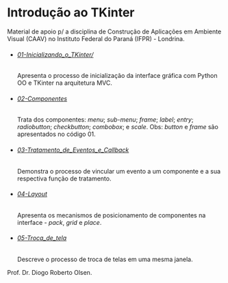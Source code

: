 # Introdução ao TKinter

Material de apoio p/ a disciplina de Construção de Aplicações em Ambiente Visual (CAAV) no Instituto Federal do Paraná (IFPR) - Londrina.



- ###### [01-Inicializando_o_TKinter/](https://github.com/diogoolsen/TKinter/tree/master/01-Inicializando_o_TKinter)

  Apresenta o processo de inicialização da interface gráfica com Python OO e TKinter na arquitetura MVC.

- ###### [02-Componentes](https://github.com/diogoolsen/TKinter/tree/master/02-Componentes)

  Trata dos componentes: *menu*; *sub-menu*; *frame*; *label*; *entry*; *radiobutton*; *checkbutton*; *combobox*; e *scale*. Obs: *button* e *frame* são apresentados no código 01.

- ###### [03-Tratamento_de_Eventos_e_Callback](https://github.com/diogoolsen/TKinter/tree/master/03-Tratamento_de_Eventos_e_Callback)

  Demonstra o processo de vincular um evento a um componente e a sua respectiva função de tratamento.

- ###### [04-Layout](https://github.com/diogoolsen/TKinter/tree/master/04-Layout)

  Apresenta os mecanismos de posicionamento de componentes na interface - *pack*, *grid* e *place*.

- ###### [05-Troca_de_tela](https://github.com/diogoolsen/TKinter/tree/master/05-Troca_de_tela)

  Descreve o processo de troca de telas em uma mesma janela.





Prof. Dr. Diogo Roberto Olsen.


